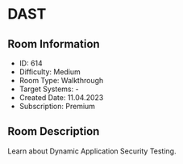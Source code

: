 ﻿# DAST

## Room Information
- ID: 614
- Difficulty: Medium
- Room Type: Walkthrough
- Target Systems: -
- Created Date: 11.04.2023
- Subscription: Premium

## Room Description
Learn about Dynamic Application Security Testing.
